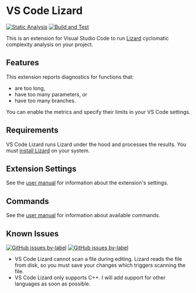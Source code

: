 # VS Code Lizard

[![Static Analysis](https://github.com/brobeson/vscode-lizard/actions/workflows/static_analysis.yaml/badge.svg)](https://github.com/brobeson/vscode-lizard/actions/workflows/static_analysis.yaml)
[![Build and Test](https://github.com/brobeson/vscode-lizard/actions/workflows/main.yaml/badge.svg)](https://github.com/brobeson/vscode-lizard/actions/workflows/main.yaml)

This is an extension for Visual Studio Code to run
[Lizard](https://github.com/terryyin/lizard) cyclomatic complexity analysis on
your project.

## Features

This extension reports diagnostics for functions that:

- are too long,
- have too many parameters, or
- have too many branches.

You can enable the metrics and specify their limits in your VS Code settings.

## Requirements

VS Code Lizard runs Lizard under the hood and processes the results. You must
[install Lizard](https://github.com/terryyin/lizard#installation) on your
system.

## Extension Settings

See the [user manual](https://brobeson.github.io/vscode-lizard/) for information
about the extension's settings.

## Commands

See the [user manual](https://brobeson.github.io/vscode-lizard/) for information
about available commands.

## Known Issues

[![GitHub issues by-label](https://img.shields.io/github/issues/brobeson/vscode-lizard/bug?label=Bugs)](https://github.com/brobeson/vscode-lizard/issues?q=is%3Aopen+is%3Aissue+label%3Abug)
[![GitHub issues by-label](https://img.shields.io/github/issues/brobeson/vscode-lizard/enhancement?label=Feature%20Requests)](https://github.com/brobeson/vscode-lizard/issues?q=is%3Aopen+is%3Aissue+label%3Aenhancement)

- VS Code Lizard cannot scan a file during editing. Lizard reads the file from
  disk, so you must save your changes which triggers scanning the file.
- VS Code Lizard only supports C++. I will add support for other languages as
  soon as possible.
